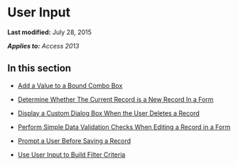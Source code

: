 
# User Input

 **Last modified:** July 28, 2015

 _**Applies to:** Access 2013_

## In this section


-  [Add a Value to a Bound Combo Box](a34fddd2-eef6-10e2-c141-609053d1dd90.md)
    
-  [Determine Whether The Current Record is a New Record In a Form](04aa27cd-b6b1-1397-c177-bac939780492.md)
    
-  [Display a Custom Dialog Box When the User Deletes a Record](512b324b-fe2f-b086-78d2-4c09933f5d25.md)
    
-  [Perform Simple Data Validation Checks When Editing a Record in a Form](7bb5bf02-30ef-960a-051e-a22592dd80f9.md)
    
-  [Prompt a User Before Saving a Record](4b47967c-a043-cc8a-774f-1df0b529f29b.md)
    
-  [Use User Input to Build Filter Criteria](0ce3417e-3527-ded4-0940-691c5c81352c.md)
    

